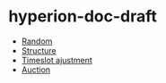 # hyperion-doc-draft

- [Random](random.md)
- [Structure](structure.md)
- [Timeslot ajustment](timeslot_ajustment.md)
- [Auction](auction.md)
